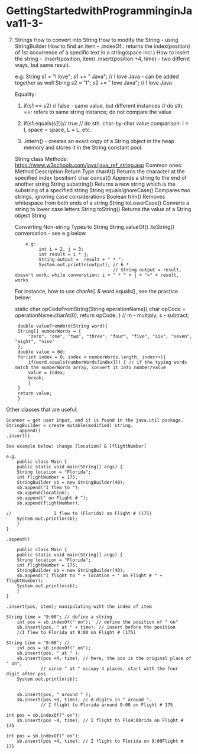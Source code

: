# GettingStartedwithProgramminginJava11-3-

7. Strings 
How to convert into String
How to modify the String - using StringBuilder
How to find an item - .indexOf  : returns the index(position) of 1st occurrence of a specific text in a string(space incl.)
How to insert the string - .insert(position, item)
			   .insert(position +4, time)		- two differnt ways, but same result.

    e.g:
    String s1 = "I love";
    s1 += " Java"; // I love Java - can be added together as well
    String s2 = "I";
    s2 += " love Java"; // I love Java 
    
    Equality:
    
    1) if(s1 == s2) // false - same value, but different instances
        // do sth.
        ==: refers to same string instance; do not compare the value
        
    2) if(s1.equals(s2))// true
        // do sth.
        char-by-char value comparison: I = I, space = space, L = L, etc.
        
    3) .intern() - creates an exact copy of a String object in the heap memory and stores it in the String constant pool.
    
    String class Methods: https://www.w3schools.com/java/java_ref_string.asp
    Common ones: 
                 Method	    	Description		Return Type
                 charAt()		Returns the character at the specified index (position)		char
                 concat()		Appends a string to the end of another string	String
                 substring()		Returns a new string which is the substring of a specified string		String
                equalsIgnoreCase()		Compares two strings, ignoring case considerations	Boolean
                trim()	Removes whitespace from both ends of a string	String
                toLowerCase()	Converts a string to lower case letters		String
                toString()	Returns the value of a String object		String
		
     Converting Non-string Types to String
            String.valueOf()
            .toString()
            conversation - see e.g below
            
           e.g:
                int i = 2, j = 3;
                int result = i * j;
                String output =  result + " * ";
                System.out.println(output); // 6 *
                                            // String output = result, doesn't work; while converstion: i + " * " + j + "=" + result, works 
	
     For instance, how to use charAt() & word.equals(), see the practice below:
	
	static char opCodeFromString(String operationName){
		char opCode = operationName.charAt(0);
		return opCode;
	    } // m - multiply; s - subtract;

	    double valueFromWord(String word){
		String[] numberWords = {
			"zero", "one", "two", "three", "four", "five", "six", "seven", "eight", "nine"
		};
		double value = 0d;
		for(int index = 0; index < numberWords.length; index++){
		    if(word.equals(numberWords[index])) { // if the typing words match the numberWords array, convert it into number/value
			value = index;
			break;
		    }
		}
		return value;
	    }
	
	
Other classes that are useful:

    Scanner = get user input, and it is found in the java.util package. 
    StringBuilder = create mutable(modified) string. 
    	.append()
	.insert()
    
    See example below: change [location] & [flightNumber]
    
    e.g.
	    public class Main {
	    public static void main(String[] args) {
		String location = "Florida";
		int flightNumber = 175;
		StringBuilder sb = new StringBuilder(40);
		sb.append("I flew to ");
		sb.append(location);
		sb.append(" on Flight # ");
		sb.append(flightNumber);

	//                I flew to (Florida) on Flight # (175)
		System.out.println(sb);
	    }
	}

	.append()
	
	    public class Main {
	    public static void main(String[] args) {
		String location = "Florida";
		int flightNumber = 175;
		StringBuilder sb = new StringBuilder(40);
		sb.append("I flight to " + location + " on Flight # " + flightNumber);
		System.out.println(sb);
	    }
	}
	
	.insert(pos, item); manipulating wiht the index of item
	
	String time = "9:00"; // define a string
        int pos = sb.indexOf(" on");  // define the position of " on"
        sb.insert(pos, " at " + time); // insert before the position
		//I flew to Florida at 9:00 on Flight # (175)
	
	String time = "9:00"; //
        int pos = sb.indexOf(" on");  
        sb.insert(pos, " at " );
        sb.insert(pos +4, time); // here, the pos is the original place of " on", 
				 // since " at " occupy 4 places, start with the four digit after pos
        System.out.println(sb);
	
	 
        sb.insert(pos, " around " );
        sb.insert(pos +8, time); // 8-digits in " around ".
				 // I flight to Florida around 9:00 on Flight # 175
	
	int pos = sb.indexOf(" on");  
        sb.insert(pos -4, time); // I flight to Flo9:00rida on Flight # 175
	
	int pos = sb.indexOf(" on");  
        sb.insert(pos +4, time); // I flight to Florida on 9:00Flight # 175
	
	
